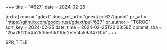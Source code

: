 +++
title = "#627"
date = 2024-02-25

[extra]
repo = "gdext"
docs_rel_url = "gdext/pr-627/godot"
pr_url = "https://github.com/godot-rust/gdext/pull/627"
pr_author = "TCROC"
sort_key = 2024-02-25
date_time = 2024-02-25T22:03:58Z
commit_sha = "2ba76f20b4525f55e13d1f0e2efef4a59a14710b"
+++

$PR_TITLE
